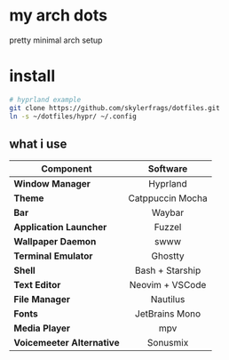 # my arch dots
pretty minimal arch setup

# install
```bash
# hyprland example
git clone https://github.com/skylerfrags/dotfiles.git
ln -s ~/dotfiles/hypr/ ~/.config
```

## what i use

|   Component                 | Software                                                                                      |
| --------------------------- | :---------------------------------------------------------------------------------------------:
| **Window Manager**          | Hyprland |
| **Theme**                   | Catppuccin Mocha |
| **Bar**                     | Waybar |
| **Application Launcher**    | Fuzzel |
| **Wallpaper Daemon**        | swww |
| **Terminal Emulator**       | Ghostty |
| **Shell**                   | Bash + Starship |
| **Text Editor**             | Neovim + VSCode |
| **File Manager**            | Nautilus |
| **Fonts**                   | JetBrains Mono |
| **Media Player**            | mpv |
| **Voicemeeter Alternative** | Sonusmix |

